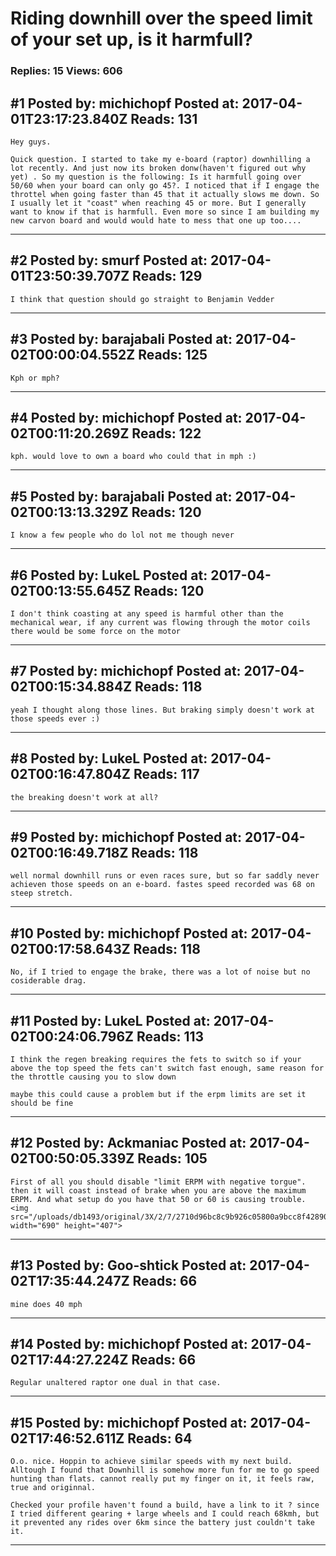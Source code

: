 # Riding downhill over the speed limit of your set up, is it harmfull?

### Replies: 15 Views: 606

## \#1 Posted by: michichopf Posted at: 2017-04-01T23:17:23.840Z Reads: 131

```
Hey guys.

Quick question. I started to take my e-board (raptor) downhilling a lot recently. And just now its broken donw(haven't figured out why yet) . So my question is the following: Is it harmfull going over 50/60 when your board can only go 45?. I noticed that if I engage the throttel when going faster than 45 that it actually slows me down. So I usually let it "coast" when reaching 45 or more. But I generally want to know if that is harmfull. Even more so since I am building my new carvon board and would would hate to mess that one up too....
```

---
## \#2 Posted by: smurf Posted at: 2017-04-01T23:50:39.707Z Reads: 129

```
I think that question should go straight to Benjamin Vedder
```

---
## \#3 Posted by: barajabali Posted at: 2017-04-02T00:00:04.552Z Reads: 125

```
Kph or mph?
```

---
## \#4 Posted by: michichopf Posted at: 2017-04-02T00:11:20.269Z Reads: 122

```
kph. would love to own a board who could that in mph :)
```

---
## \#5 Posted by: barajabali Posted at: 2017-04-02T00:13:13.329Z Reads: 120

```
I know a few people who do lol not me though never
```

---
## \#6 Posted by: LukeL Posted at: 2017-04-02T00:13:55.645Z Reads: 120

```
I don't think coasting at any speed is harmful other than the mechanical wear, if any current was flowing through the motor coils there would be some force on the motor
```

---
## \#7 Posted by: michichopf Posted at: 2017-04-02T00:15:34.884Z Reads: 118

```
yeah I thought along those lines. But braking simply doesn't work at those speeds ever :)
```

---
## \#8 Posted by: LukeL Posted at: 2017-04-02T00:16:47.804Z Reads: 117

```
the breaking doesn't work at all?
```

---
## \#9 Posted by: michichopf Posted at: 2017-04-02T00:16:49.718Z Reads: 118

```
well normal downhill runs or even races sure, but so far saddly never achieven those speeds on an e-board. fastes speed recorded was 68 on steep stretch.
```

---
## \#10 Posted by: michichopf Posted at: 2017-04-02T00:17:58.643Z Reads: 118

```
No, if I tried to engage the brake, there was a lot of noise but no cosiderable drag.
```

---
## \#11 Posted by: LukeL Posted at: 2017-04-02T00:24:06.796Z Reads: 113

```
I think the regen breaking requires the fets to switch so if your above the top speed the fets can't switch fast enough, same reason for the throttle causing you to slow down

maybe this could cause a problem but if the erpm limits are set it should be fine
```

---
## \#12 Posted by: Ackmaniac Posted at: 2017-04-02T00:50:05.339Z Reads: 105

```
First of all you should disable "limit ERPM with negative torgue". then it will coast instead of brake when you are above the maximum ERPM. And what setup do you have that 50 or 60 is causing trouble.
<img src="/uploads/db1493/original/3X/2/7/2710d96bc8c9b926c05800a9bcc8f42890d39f0d.png" width="690" height="407">
```

---
## \#13 Posted by: Goo-shtick Posted at: 2017-04-02T17:35:44.247Z Reads: 66

```
mine does 40 mph
```

---
## \#14 Posted by: michichopf Posted at: 2017-04-02T17:44:27.224Z Reads: 66

```
Regular unaltered raptor one dual in that case.
```

---
## \#15 Posted by: michichopf Posted at: 2017-04-02T17:46:52.611Z Reads: 64

```
O.o. nice. Hoppin to achieve similar speeds with my next build. Alltough I found that Downhill is somehow more fun for me to go speed hunting than flats. cannot really put my finger on it, it feels raw, true and originnal.

Checked your profile haven't found a build, have a link to it ? since I tried different gearing + large wheels and I could reach 68kmh, but it prevented any rides over 6km since the battery just couldn't take it.
```

---
